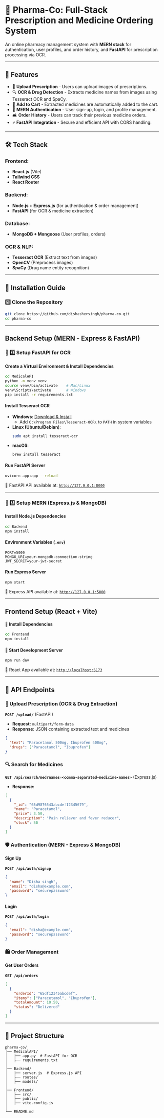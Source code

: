 # 🏥 Pharma-Co: Full-Stack Prescription and Medicine Ordering System  

An online pharmacy management system with **MERN stack** for authentication, user profiles, and order history, and **FastAPI** for prescription processing via OCR.  

---

## 🌟 Features  
- 🎄 **Upload Prescription** - Users can upload images of prescriptions.  
- 🔍 **OCR & Drug Detection** - Extracts medicine names from images using Tesseract OCR and SpaCy.  
- 🛒 **Add to Cart** - Extracted medicines are automatically added to the cart.  
- 🏥 **MERN Authentication** - User sign-up, login, and profile management.  
- 🛋️ **Order History** - Users can track their previous medicine orders.  
- ⚡ **FastAPI Integration** - Secure and efficient API with CORS handling.  

---

## 🛠️ Tech Stack  
### **Frontend:**  
- **React.js** (Vite)  
- **Tailwind CSS**  
- **React Router**  

### **Backend:**  
- **Node.js + Express.js** (for authentication & order management)  
- **FastAPI** (for OCR & medicine extraction)  

### **Database:**  
- **MongoDB + Mongoose** (User profiles, orders)  

### **OCR & NLP:**  
- **Tesseract OCR** (Extract text from images)  
- **OpenCV** (Preprocess images)  
- **SpaCy** (Drug name entity recognition)  

---

## 🛀 Installation Guide  

### **1️⃣ Clone the Repository**  
```sh
git clone https://github.com/dishashersingh/pharma-co.git  
cd pharma-co
```

---

## **Backend Setup (MERN - Express & FastAPI)**  

### **🔹 2️⃣ Setup FastAPI for OCR**
#### **Create a Virtual Environment & Install Dependencies**
```sh
cd MedicalAPI
python -m venv venv  
source venv/bin/activate    # Mac/Linux  
venv\Scripts\activate       # Windows  
pip install -r requirements.txt  
```

#### **Install Tesseract OCR**  
- **Windows**: [Download & Install](https://github.com/UB-Mannheim/tesseract/wiki)  
  - Add `C:\Program Files\Tesseract-OCR\` to `PATH` in system variables  
- **Linux (Ubuntu/Debian)**:  
  ```sh
  sudo apt install tesseract-ocr  
  ```
- **macOS**:  
  ```sh
  brew install tesseract  
  ```

#### **Run FastAPI Server**
```sh
uvicorn app:app --reload  
```
💪 FastAPI API available at: [`http://127.0.0.1:8000`](http://127.0.0.1:8000)  

---

### **🔹 3️⃣ Setup MERN (Express.js & MongoDB)**
#### **Install Node.js Dependencies**
```sh
cd Backend 
npm install  
```

#### **Environment Variables (`.env`)**
```env
PORT=5000  
MONGO_URI=your-mongodb-connection-string  
JWT_SECRET=your-jwt-secret  
```

#### **Run Express Server**
```sh
npm start  
```
💪 Express API available at: [`http://127.0.0.1:5000`](http://127.0.0.1:5000)  

---

## **Frontend Setup (React + Vite)**  
#### **🔹 Install Dependencies**
```sh
cd Frontend  
npm install  
```

#### **🔹 Start Development Server**
```sh
npm run dev  
```
💪 React App available at: [`http://localhost:5173`](http://localhost:5173)  

---

## 🔗 API Endpoints  

### **💄 Upload Prescription (OCR & Drug Extraction)**  
**`POST /upload/`** (FastAPI)  
- **Request:** `multipart/form-data`  
- **Response:** JSON containing extracted text and medicines  
```json
{
  "text": "Paracetamol 500mg, Ibuprofen 400mg",
  "drugs": ["Paracetamol", "Ibuprofen"]
}
```

### **🔍 Search for Medicines**  
**`GET /api/search/med?names=<comma-separated-medicine-names>`** (Express.js)  
- **Response:**  
```json
[
  {
    "_id": "65d9876543abcdef12345679",
    "name": "Paracetamol",
    "price": 3.50,
    "description": "Pain reliever and fever reducer",
    "stock": 50
  }
]
```

### **🛡️ Authentication (MERN - Express & MongoDB)**  
#### **Sign Up**
**`POST /api/auth/signup`**  
```json
{
  "name": "Disha singh",
  "email": "disha@example.com",
  "password": "securepassword"
}
```

#### **Login**
**`POST /api/auth/login`**  
```json
{
  "email": "disha@example.com",
  "password": "securepassword"
}
```

### **🛍️ Order Management**
#### **Get User Orders**
**`GET /api/orders`**  
```json
[
  {
    "orderId": "65df12345abcdef",
    "items": ["Paracetamol", "Ibuprofen"],
    "totalAmount": 10.50,
    "status": "Delivered"
  }
]
```

---

## 🏢 Project Structure  
```
pharma-co/
│── MedicalAPI/
│   ├── app.py  # FastAPI for OCR
│   ├── requirements.txt
│
│── Backend/
│   ├── server.js  # Express.js API
│   ├── routes/
│   ├── models/
│
│── Frontend/
│   ├── src/
│   ├── public/
│   ├── vite.config.js
│
└── README.md
```


